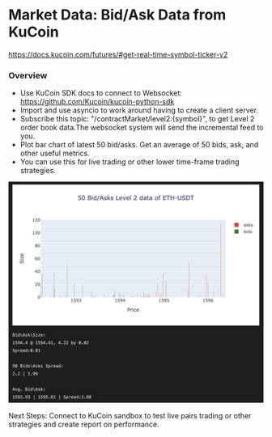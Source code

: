 # Market Data: Bid/Ask Data from KuCoin

https://docs.kucoin.com/futures/#get-real-time-symbol-ticker-v2

### Overview

- Use KuCoin SDK docs to connect to Websocket: https://github.com/Kucoin/kucoin-python-sdk
- Import and use asyncio to work around having to create a client server.
- Subscribe this topic: "/contractMarket/level2:{symbol}", to get Level 2 order book data.The websocket system will send the incremental feed to you.
- Plot bar chart of latest 50 bid/asks. Get an average of 50 bids, ask, and other useful metrics. 
- You can use this for live trading or other lower time-frame trading strategies. 

<p align="center">
  <img src = 'https://github.com/Jim2E/bid_ask_kucoin_live/blob/main/bid_ask_visual.png' width = "780">
</p>

Next Steps: Connect to KuCoin sandbox to test live pairs trading or other strategies and create report on performance. 

